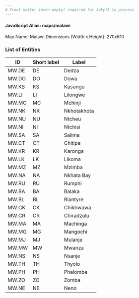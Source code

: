 ```yaml
---
# Front matter (even empty) required for Jekyll to process
---
```


#### JavaScript Alias: maps/malawi

Map Name: Malawi
Dimensions (Width x Height): 270x610

### List of Entities

| ID    | Short label | Label       |
| ----- | ----------- | ----------- |
| MW.DE | DE          | Dedza       |
| MW.DO | DO          | Dowa        |
| MW.KS | KS          | Kasungu     |
| MW.LI | LI          | Lilongwe    |
| MW.MC | MC          | Mchinji     |
| MW.NK | NK          | Nkhotakhota |
| MW.NU | NU          | Ntcheu      |
| MW.NI | NI          | Ntchisi     |
| MW.SA | SA          | Salima      |
| MW.CT | CT          | Chitipa     |
| MW.KR | KR          | Karonga     |
| MW.LK | LK          | Likoma      |
| MW.MZ | MZ          | Mzimba      |
| MW.NA | NA          | Nkhata Bay  |
| MW.RU | RU          | Rumphi      |
| MW.BA | BA          | Balaka      |
| MW.BL | BL          | Blantyre    |
| MW.CK | CK          | Chikhwawa   |
| MW.CR | CR          | Chiradzulu  |
| MW.MA | MA          | Machinga    |
| MW.MG | MG          | Mangochi    |
| MW.MJ | MJ          | Mulanje     |
| MW.MW | MW          | Mwanza      |
| MW.NS | NS          | Nsanje      |
| MW.TH | TH          | Thyolo      |
| MW.PH | PH          | Phalombe    |
| MW.ZO | ZO          | Zomba       |
| MW.NE | NE          | Neno        |

